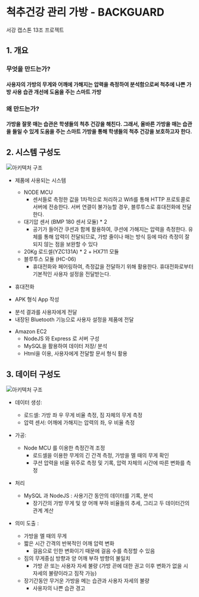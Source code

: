 # 척추건강 관리 가방  - BACKGUARD
서강 캡스톤 13조 프로젝트
## 1. 개요

### 무엇을 만드는가?
#### 사용자의 가방의 무게와 어깨에 가해지는 압력을 측정하여 분석함으로써 척추에 나쁜 가방 사용 습관 개선에 도움을 주는 스마트 가방

### 왜 만드는가?
#### 가방을 잘못 매는 습관은 학생들의 척추 건강을 해친다. 그래서, 올바른 가방을 매는 습관을 들일 수 있게 도움을 주는 스마트 가방을 통해 학생들의 척추 건강을 보호하고자 한다.

## 2. 시스템 구성도
![아키텍처 구조](/architecture.png)

* 제품에 사용되는 시스템
  + NODE MCU
    - 센서들로 측정한 값을 1차적으로 처리하고 Wifi를 통해 HTTP 프로토콜로 서버에 전송한다. 서버 연결이 불가능할 경우, 블루투스로 휴대전화에 전달한다. 
  + 대기압 센서 (BMP 180 센서 모듈) * 2
    - 공기가 들어간 쿠션과 함께 활용하여, 쿠션에 가해지는 압력을 측정한다. 유체를 통해 압력이 전달되므로, 가방 줄이나 매는 방식 등에 따라 측정이 잘 되지 않는 점을 보완할 수 있다
  + 20Kg 로드셀(YZC131A) * 2 + HX711 모듈
  + 블루투스 모듈 (HC-06)
    - 휴대전화와 페어링하여, 측정값을 전달하기 위해 활용한다. 휴대전화로부터 기본적인 사용자 설정을 전달받는다.
  
* 휴대전화
 + APK 형식 App 작성
  - 분석 결과를 사용자에게 전달
  - 내장된 Bluetooth 기능으로 사용자 설정을 제품에 전달

* Amazon EC2
  + NodeJS 와 Express 로 서버 구성
  + MySQL을 활용하여 데이터 저장/ 분석
  + Html을 이용, 사용자에게 전달할 문서 형식 활용

## 3. 데이터 구성도
![아키텍처 구조](/data_architecture.png)
* 데이터 생성: 
  + 로드셀: 가방 좌 우 무게 비율 측정, 짐 자체의 무게 측정
  + 압력 센서: 어깨에 가해지는 압력의 좌, 우 비율 측정

* 가공: 
  + Node MCU 를 이용한 측정간격 조정 
    - 로드셀을 이용한 무게의 긴 간격 측정, 가방을 멜 때의 무게 확인
    - 쿠션 압력을 비율 위주로 측정 및 기록, 압력 자체의 시간에 따른 변화를 측정


* 처리 
  + MySQL 과 NodeJS : 사용기간 동안의 데이터를 기록, 분석
    - 장기간의 가방 무게 및 양 어깨 부하 비율들의 추세, 그리고 두 데이터간의 관계 계산

* 의미 도출 : 
    + 가방을 멜 때의 무게
    + 짧은 시간 간격의 반복적인 어깨 압력 변화
      - 걸음으로 인한 변화이기 때문에 걸음 수를 측정할 수 있음
    + 짐의 무게중심 방향과 양 어깨 부하 방향의 불일치
      - 가방 끈 또는 사용자 자세 불량 (가방 끈에 대한 권고 이후 변화가 없을 시 자세의 불량이라고 짐작 가능)
    + 장기간동안 무거운 가방을 메는 습관과 사용자 자세의 불량
      - 사용자의 나쁜 습관 경고
